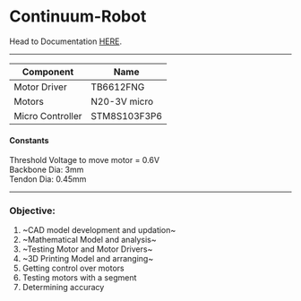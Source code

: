 # Continuum-Robot
Head to Documentation [HERE]().
___
| Component | Name |
| -- | -- |
|Motor Driver | TB6612FNG|  
|Motors | N20-3V micro|  
|Micro Controller | STM8S103F3P6|  

#### Constants
Threshold Voltage to move motor = 0.6V  
Backbone Dia: 3mm  
Tendon Dia: 0.45mm
___

### Objective:
1. ~CAD model development and updation~
2.  ~Mathematical Model and analysis~
3. ~Testing Motor and Motor Drivers~
4. ~3D Printing Model and arranging~
5. Getting control over motors
6. Testing motors with a segment
7. Determining accuracy
